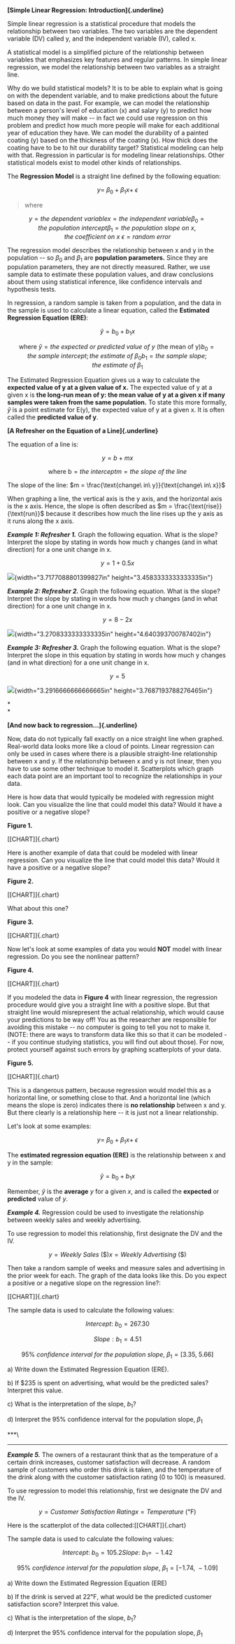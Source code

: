 **[Simple Linear Regression: Introduction]{.underline}**

Simple linear regression is a statistical procedure that models the
relationship between two variables. The two variables are the dependent
variable (DV) called y, and the independent variable (IV), called x.

A statistical model is a simplified picture of the relationship between
variables that emphasizes key features and regular patterns. In simple
linear regression, we model the relationship between two variables as a
straight line.

Why do we build statistical models? It is to be able to explain what is
going on with the dependent variable, and to make predictions about the
future based on data in the past. For example, we can model the
relationship between a person's level of education (x) and salary (y) to
predict how much money they will make -- in fact we could use regression
on this problem and predict how much more people will make for each
additional year of education they have. We can model the durability of a
painted coating (y) based on the thickness of the coating (x). How thick
does the coating have to be to hit our durability target? Statistical
modeling can help with that. Regression in particular is for modeling
linear relationships. Other statistical models exist to model other
kinds of relationships.

The **Regression Model** is a straight line defined by the following
equation:

$$y = \ \beta_{0} + \beta_{1}x + \ \epsilon$$

> where

$${y = the\ dependent\ variable
}{x = the\ independent\ variable
}{\beta_{0} = the\ population\ intercept
}{\beta_{1} = the\ population\ slope\ on\ x,the\ coefficient\ on\ x\ 
}{\epsilon = random\ error
}$$

The regression model describes the relationship between x and y in the
population -- so $\beta_{0}$ and $\beta_{1}$ are **population
parameters.** Since they are population parameters, they are not
directly measured. Rather, we use sample data to estimate these
population values, and draw conclusions about them using statistical
inference, like confidence intervals and hypothesis tests.

In regression, a random sample is taken from a population, and the data
in the sample is used to calculate a linear equation, called the
**Estimated Regression Equation (ERE)**:

$$\widehat{y} = b_{0} + b_{1}x$$

$${\text{where\ }\widehat{y} = the\ expected\ or\ predicted\ value\ of\ y\ \left( \text{the\ mean\ of\ y} \right)
}{b_{0} = the\ sample\ intercept;the\ estimate\ of\ \beta_{0}
}{b_{1} = the\ sample\ slope;the\ estimate\ of\ \beta_{1}}$$

The Estimated Regression Equation gives us a way to calculate the
**expected value of y at a given value of x.** The expected value of y
at a given x is **the long-run mean of y: the mean value of y at a given
x if many samples were taken from the same population.** To state this
more formally, $\widehat{y}$ is a point estimate for E(y), the expected
value of y at a given x. It is often called the **predicted value of
y**.

**[A Refresher on the Equation of a Line]{.underline}**

The equation of a line is:

$$y = b + mx$$

$${\text{where\ b} = the\ intercept
}{m = the\ slope\ of\ the\ line}$$

The slope of the line:
$m = \frac{\text{change\ in\ y}}{\text{change\ in\ x}}$

When graphing a line, the vertical axis is the y axis, and the
horizontal axis is the x axis. Hence, the slope is often described as
$m = \frac{\text{rise}}{\text{run}}$ because it describes how much the
line rises up the y axis as it runs along the x axis.

***Example 1: Refresher 1.*** Graph the following equation. What is the
slope? Interpret the slope by stating in words how much y changes (and
in what direction) for a one unit change in x.

$$y = 1 + 0.5x$$

![](media/image1.emf){width="3.7177088801399827in"
height="3.4583333333333335in"}

***Example 2: Refresher 2.*** Graph the following equation. What is the
slope? Interpret the slope by stating in words how much y changes (and
in what direction) for a one unit change in x.

$$y = 8 - 2x$$

![](media/image2.emf){width="3.2708333333333335in"
height="4.640393700787402in"}

***Example 3: Refresher 3.*** Graph the following equation. What is the
slope? Interpret the slope in this equation by stating in words how much
y changes (and in what direction) for a one unit change in x.

$$y = 5$$

![](media/image3.emf){width="3.2916666666666665in"
height="3.7687193788276465in"}

*\
*

**[And now back to regression...]{.underline}**

Now, data do not typically fall exactly on a nice straight line when
graphed. Real-world data looks more like a cloud of points. Linear
regression can only be used in cases where there is a plausible
straight-line relationship between x and y. If the relationship between
x and y is not linear, then you have to use some other technique to
model it. Scatterplots which graph each data point are an important tool
to recognize the relationships in your data.

Here is how data that would typically be modeled with regression might
look. Can you visualize the line that could model this data? Would it
have a positive or a negative slope?

**Figure 1.**

[\[CHART\]]{.chart}

Here is another example of data that could be modeled with linear
regression. Can you visualize the line that could model this data? Would
it have a positive or a negative slope?

**Figure 2.**

[\[CHART\]]{.chart}

What about this one?

**Figure 3.**

[\[CHART\]]{.chart}

Now let's look at some examples of data you would **NOT** model with
linear regression. Do you see the nonlinear pattern?

**Figure 4.**

[\[CHART\]]{.chart}

If you modeled the data in **Figure 4** with linear regression, the
regression procedure would give you a straight line with a positive
slope. But that straight line would misrepresent the actual
relationship, which would cause your predictions to be way off! You as
the researcher are responsible for avoiding this mistake -- no computer
is going to tell you not to make it. (NOTE: there are ways to transform
data like this so that it can be modeled -- if you continue studying
statistics, you will find out about those). For now, protect yourself
against such errors by graphing scatterplots of your data.

**Figure 5.**

[\[CHART\]]{.chart}

This is a dangerous pattern, because regression would model this as a
horizontal line, or something close to that. And a horizontal line
(which means the slope is zero) indicates there is **no relationship**
between x and y. But there clearly is a relationship here -- it is just
not a linear relationship.

Let's look at some examples:

$$y = \ \beta_{0} + \beta_{1}x + \ \epsilon$$

The **estimated regression equation (ERE)** is the relationship between
x and y in the sample:

$$\widehat{y} = b_{0} + b_{1}x$$

Remember, $\widehat{y}$ is the **average** $y$ for a given $x$, and is
called the **expected** or **predicted** value of $y$.

***Example 4.*** Regression could be used to investigate the
relationship between weekly sales and weekly advertising.

To use regression to model this relationship, first designate the DV and
the IV.

$${y = Weekly\ Sales\ \left( \$ \right)
}{x = Weekly\ Advertising\ \left( \$ \right)}$$

Then take a random sample of weeks and measure sales and advertising in
the prior week for each. The graph of the data looks like this. Do you
expect a positive or a negative slope on the regression line?:

[\[CHART\]]{.chart}

The sample data is used to calculate the following values:

$${Intercept:\ b}_{0} = 267.30$$

$$Slope:b_{1} = 4.51$$

$$95\%\ confidence\ interval\ for\ the\ population\ slope,\ \beta_{1} = \lbrack 3.35,\ 5.66\rbrack$$

a\) Write down the Estimated Regression Equation (ERE).

b\) If \$235 is spent on advertising, what would be the predicted sales?
Interpret this value.

c\) What is the interpretation of the slope, $b_{1}?$

d\) Interpret the 95% confidence interval for the population slope,
$\beta_{1}$

***\
***

***Example 5.*** The owners of a restaurant think that as the
temperature of a certain drink increases, customer satisfaction will
decrease. A random sample of customers who order this drink is taken,
and the temperature of the drink along with the customer satisfaction
rating (0 to 100) is measured.

To use regression to model this relationship, first we designate the DV
and the IV.

$${y = Customer\ Satisfaction\ Rating
}{x = Temperature\ (℉)}$$

Here is the scatterplot of the data collected:[\[CHART\]]{.chart}

The sample data is used to calculate the following values:

$${{Intercept:\ b}_{0} = 105.2
}{{Slope:\ b}_{1} = \  - 1.42}$$

$$95\%\ confidence\ interval\ for\ the\ population\ slope,\ \beta_{1} = \lbrack - 1.74,\  - 1.09\rbrack$$

a\) Write down the Estimated Regression Equation (ERE)

b\) If the drink is served at $22℉$, what would be the predicted
customer satisfaction score? Interpret this value.

c\) What is the interpretation of the slope, $b_{1}?$

d\) Interpret the 95% confidence interval for the population slope,
$\beta_{1}$
